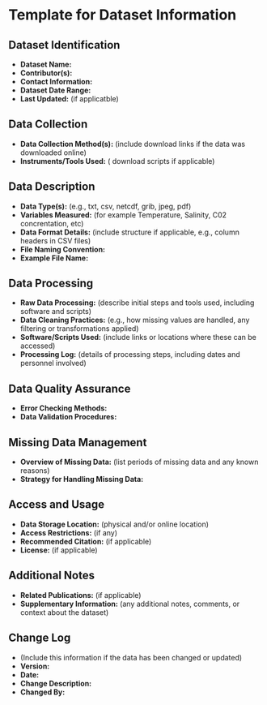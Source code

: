 # Template for Dataset Information

## Dataset Identification
- **Dataset Name:** 
- **Contributor(s):** 
- **Contact Information:** 
- **Dataset Date Range:** 
- **Last Updated:** (if applicatble)

## Data Collection
- **Data Collection Method(s):** (include download links if the data was downloaded online)
- **Instruments/Tools Used:** ( download scripts if applicable)

## Data Description
- **Data Type(s):** (e.g., txt, csv, netcdf, grib, jpeg, pdf)
- **Variables Measured:** (for example Temperature, Salinity, C02 concrentation, etc)
- **Data Format Details:** (include structure if applicable, e.g., column headers in CSV files)
- **File Naming Convention:**
- **Example File Name:** 

## Data Processing
- **Raw Data Processing:** (describe initial steps and tools used, including software and scripts)
- **Data Cleaning Practices:** (e.g., how missing values are handled, any filtering or transformations applied)
- **Software/Scripts Used:** (include links or locations where these can be accessed)
- **Processing Log:** (details of processing steps, including dates and personnel involved)

## Data Quality Assurance
- **Error Checking Methods:** 
- **Data Validation Procedures:**

## Missing Data Management
- **Overview of Missing Data:** (list periods of missing data and any known reasons)
- **Strategy for Handling Missing Data:**

## Access and Usage
- **Data Storage Location:** (physical and/or online location)
- **Access Restrictions:** (if any)
- **Recommended Citation:** (if applicable)
- **License:** (if applicable)

## Additional Notes
- **Related Publications:** (if applicable)
- **Supplementary Information:** (any additional notes, comments, or context about the dataset)

## Change Log 
- (Include this information if the data has been changed or updated)
- **Version:** 
- **Date:**
- **Change Description:**
- **Changed By:**
